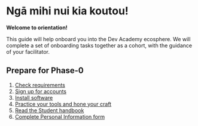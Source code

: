 # Ngā mihi nui kia koutou!
**Welcome to orientation!**

This guide will help onboard you into the Dev Academy ecosphere. We will complete a set of onboarding tasks together as a cohort, with the guidance of your facilitator.


## Prepare for Phase-0
1. [Check requirements](/prepare)
2. [Sign up for accounts](/accounts)
3. [Install software](/installation)
4. [Practice your tools and hone your craft](/practice)
5. [Read the Student handbook](student-handbook.md)
6. [Complete Personal Information form](https://docs.google.com/forms/d/e/1FAIpQLSeOe6FzgbfOmtG6xYeO3-IVN9DTkwRi0zG6V909o1vuPUNa5w/viewform)

